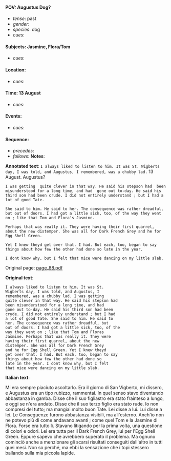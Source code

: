 #### POV: Augustus Dog?
  - *tense*: past
  - *gender*:
  - *species*: dog
  - *cues*:
#### Subjects: Jasmine, Flora/Tom
  - *cues*:
#### Location:
  - *cues*:
#### Time: 13 August
  - *cues*:
#### Events:
  - *cues*:
#### Sequence:
  - *precedes*: 
  - *follows*:
**Notes**:


**Annotated text**:
`I always liked to listen to him. It was St. Wigberts day, I was told, and Augustus, I remembered, was a chubby lad.` 13 August. Augustus?

`I was getting  quite clever in that way. He said his stepson had  been misunderstood for a long time, and had  gone out to-day. He said his third son had been crude. I did not entirely understand ; but I had a lot of good Tate.` 

`She said to him. He said to her. The consequence was rather dreadful, but out of doors. I had got a little sick, too, of the way they went on ; like that Tom and Flora's Jasmine.` 

`Perhaps that was really it. They were having their first quarrel, about the new distemper. She was all for Dark French Grey and he for Egg Shell Green.`

`Yet I knew theyd get over that. I had. But each, too, began to say things about how few the other had done so late in the year.` 

`I dont know why, but I felt that mice were dancing on my little slab.`

Original page:
[page_88.pdf](https://github.com/vigji/cainjb/blob/main/source_material/pages/page_88.pdf)

**Original text**:
```
I always liked to listen to him. It was St. 
Wigberts day, I was told, and Augustus, I 
remembered, was a chubby lad. I was getting 
quite clever in that way. He said his stepson had 
been misunderstood for a long time, and had 
gone out to-day. He said his third son had been 
crude. I did not entirely understand ; but I had 
a lot of good Tate. She said to him. He said to 
her. The consequence was rather dreadful, but 
out of doors. I had got a little sick, too, of the 
way they went on ; like that Tom and Floras 
Jasmine. Perhaps that was really it. They were 
having their first quarrel, about the new 
distemper. She was all for Dark French Grey 
and he for Egg Shell Green. Yet I knew theyd 
get over that. I had. But each, too, began to say 
things about how few the other had done so 
late in the year. I dont know why, but I felt 
that mice were dancing on my little slab. 
```

**Italian text**:

Mi era sempre piaciuto ascoltarlo. Era il giorno di San Vigberto, mi dissero, e Augustus era un tipo rubizzo, rammentai. In quel senso stavo diventando abbastanza in gamba. Disse che il suo figliastro era stato frainteso a lungo, e oggi se n'era andato. Disse che il suo terzo figlio era stato rude. Io non compresi del tutto; ma mangiai molto buon Tate. Lei disse a lui. Lui disse a lei. Le Conseguenze furono abbastanza visibili, ma all'esterno.
Anch'io non ne potevo più di come andavano avanti ; come quel Tom e la Jasmine di Flora. Forse era tutto lì. Stavano litigando per la prima volta, una questione di colori e odori. Lei era tutta per il Dark French Grey, lui per l'Egg Shell Green. Eppure sapevo che avrebbero superato il problema. Ma ognuno cominciò anche a menzionare gli scarsi risultati conseguiti dall'altro in tutti quei mesi. Non so perché, ma ebbi la sensazione che i topi stessero ballando sulla mia piccola lapide.

